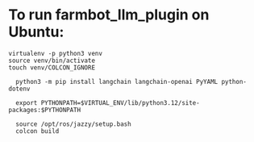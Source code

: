 # To run farmbot_llm_plugin on Ubuntu:

```
virtualenv -p python3 venv
source venv/bin/activate
touch venv/COLCON_IGNORE
```

```
  python3 -m pip install langchain langchain-openai PyYAML python-dotenv
```

```
  export PYTHONPATH=$VIRTUAL_ENV/lib/python3.12/site-packages:$PYTHONPATH
```

```
  source /opt/ros/jazzy/setup.bash
  colcon build
```
